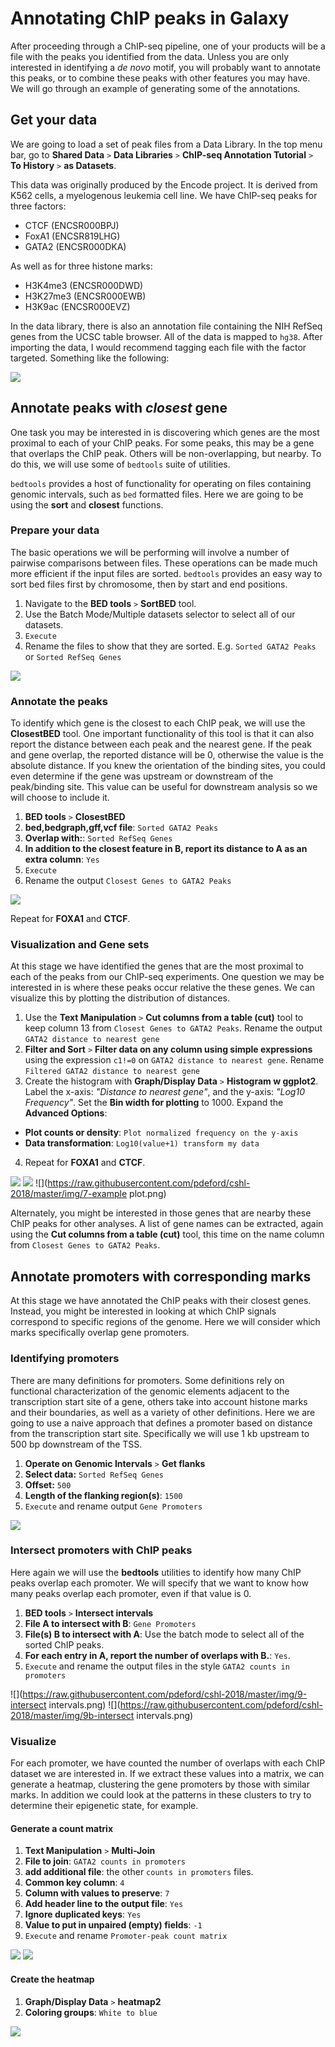 # Annotating ChIP peaks in Galaxy

After proceeding through a ChIP-seq pipeline, one of your products will be a file with the peaks you identified from the data. Unless you are only interested in identifying a _de novo_ motif, you will probably want to annotate this peaks, or to combine these peaks with other features you may have. We will go through an example of generating some of the annotations.

## Get your data

We are going to load a set of peak files from a Data Library. In the top menu bar, go to **Shared Data** `>` **Data Libraries** `>` **ChIP-seq Annotation Tutorial** `>` **To History** `>` **as Datasets**.

This data was originally produced by the Encode project. It is derived from K562 cells, a myelogenous leukemia cell line. We have ChIP-seq peaks for three factors:
- CTCF (ENCSR000BPJ)
- FoxA1 (ENCSR819LHG)
- GATA2 (ENCSR000DKA)

As well as for three histone marks:
- H3K4me3 (ENCSR000DWD)
- H3K27me3 (ENCSR000EWB)
- H3K9ac (ENCSR000EVZ)

In the data library, there is also an annotation file containing the NIH RefSeq genes from the UCSC table browser. All of the data is mapped to `hg38`. After importing the data, I would recommend tagging each file with the factor targeted. Something like the following:

![](https://raw.githubusercontent.com/pdeford/cshl-2018/master/img/1-tagged-input.png)

## Annotate peaks with _closest_ gene

One task you may be interested in is discovering which genes are the most proximal to each of your ChIP peaks. For some peaks, this may be a gene that overlaps the ChIP peak. Others will be non-overlapping, but nearby. To do this, we will use some of `bedtools` suite of utilities.

`bedtools` provides a host of functionality for operating on files containing genomic intervals, such as `bed` formatted files. Here we are going to be using the **sort** and **closest** functions.

### Prepare your data

The basic operations we will be performing will involve a number of pairwise comparisons between files. These operations can be made much more efficient if the input files are sorted. `bedtools` provides an easy way to sort bed files first by chromosome, then by start and end positions.

1. Navigate to the **BED tools** `>` **SortBED** tool.
2. Use the Batch Mode/Multiple datasets selector to select all of our datasets.
3. `Execute`
4. Rename the files to show that they are sorted. E.g. `Sorted GATA2 Peaks` or `Sorted RefSeq Genes`

![](https://raw.githubusercontent.com/pdeford/cshl-2018/master/img/2-sortbed.png)

### Annotate the peaks

To identify which gene is the closest to each ChIP peak, we will use the **ClosestBED** tool. One important functionality of this tool is that it can also report the distance between each peak and the nearest gene. If the peak and gene overlap, the reported distance will be 0, otherwise the value is the absolute distance. If you knew the orientation of the binding sites, you could even determine if the gene was upstream or downstream of the peak/binding site. This value can be useful for downstream analysis so we will choose to include it.

1. **BED tools** `>` **ClosestBED**
2. **bed,bedgraph,gff,vcf file**: `Sorted GATA2 Peaks`
3. **Overlap with:**: `Sorted RefSeq Genes`
4. **In addition to the closest feature in B, report its distance to A as an extra column**: `Yes`
5. `Execute`
6. Rename the output `Closest Genes to GATA2 Peaks`

![](https://raw.githubusercontent.com/pdeford/cshl-2018/master/img/3-closestbed.png)

Repeat for **FOXA1** and **CTCF**.

### Visualization and Gene sets

At this stage we have identified the genes that are the most proximal to each of the peaks from our ChIP-seq experiments. One question we may be interested in is where these peaks occur relative the these genes. We can visualize this by plotting the distribution of distances.

1. Use the **Text Manipulation** `>` **Cut columns from a table (cut)** tool to keep column 13 from `Closest Genes to GATA2 Peaks`. Rename the output `GATA2 distance to nearest gene`
2. **Filter and Sort** `>` **Filter data on any column using simple expressions** using the expression `c1!=0` on `GATA2 distance to nearest gene`. Rename `Filtered GATA2 distance to nearest gene`
3. Create the histogram with **Graph/Display Data** `>` **Histogram w ggplot2**. Label the x-axis: _"Distance to nearest gene"_, and the y-axis: _"Log10 Frequency"_. Set the **Bin width for plotting** to 1000. Expand the **Advanced Options**:
  - **Plot counts or density**: `Plot normalized frequency on the y-axis`
  - **Data transformation**: `Log10(value+1) transform my data`
4. Repeat for **FOXA1** and **CTCF**.

![](https://raw.githubusercontent.com/pdeford/cshl-2018/master/img/6-histogram.png)
![](https://raw.githubusercontent.com/pdeford/cshl-2018/master/img/6b-histogram.png)
![](https://raw.githubusercontent.com/pdeford/cshl-2018/master/img/7-example plot.png)

Alternately, you might be interested in those genes that are nearby these ChIP peaks for other analyses. A list of gene names can be extracted, again using the **Cut columns from a table (cut)** tool, this time on the name column from `Closest Genes to GATA2 Peaks`.

## Annotate promoters with corresponding marks

At this stage we have annotated the ChIP peaks with their closest genes. Instead, you might be interested in looking at which ChIP signals correspond to specific regions of the genome. Here we will consider which marks specifically overlap gene promoters.

### Identifying promoters

There are many definitions for promoters. Some definitions rely on functional characterization of the genomic elements adjacent to the transcription start site of a gene, others take into account histone marks and their boundaries, as well as a variety of other definitions. Here we are going to use a naive approach that defines a promoter based on distance from the transcription start site. Specifically we will use 1 kb upstream to 500 bp downstream of the TSS.

1. **Operate on Genomic Intervals** `>` **Get flanks**
2. **Select data:** `Sorted RefSeq Genes`
3. **Offset:** `500`
4. **Length of the flanking region(s)**: `1500`
5. `Execute` and rename output `Gene Promoters`

![](https://raw.githubusercontent.com/pdeford/cshl-2018/master/img/8-getflanks.png)

### Intersect promoters with ChIP peaks

Here again we will use the **bedtools** utilities to identify how many ChIP peaks overlap each promoter. We will specify that we want to know how many peaks overlap each promoter, even if that value is 0.

1. **BED tools** `>` **Intersect intervals**
2. **File A to intersect with B**: `Gene Promoters`
3. **File(s) B to intersect with A**: Use the batch mode to select all of the sorted ChIP peaks.
4. **For each entry in A, report the number of overlaps with B.**: `Yes`.
5. `Execute` and rename the output files in the style `GATA2 counts in promoters`

![](https://raw.githubusercontent.com/pdeford/cshl-2018/master/img/9-intersect intervals.png)
![](https://raw.githubusercontent.com/pdeford/cshl-2018/master/img/9b-intersect intervals.png)


### Visualize

For each promoter, we have counted the number of overlaps with each ChIP dataset we are interested in. If we extract these values into a matrix, we can generate a heatmap, clustering the gene promoters by those with similar marks. In addition we could look at the patterns in these clusters to try to determine their epigenetic state, for example.

#### Generate a count matrix

1. **Text Manipulation** `>` **Multi-Join**
2. **File to join**: `GATA2 counts in promoters`
3. **add additional file**: the other `counts in promoters` files.
4. **Common key column**: `4`
5. **Column with values to preserve**: `7`
6. **Add header line to the output file**: `Yes`
7. **Ignore duplicated keys**: `Yes`
8. **Value to put in unpaired (empty) fields**: `-1`
9. `Execute` and rename `Promoter-peak count matrix`

![](https://raw.githubusercontent.com/pdeford/cshl-2018/master/img/10-multi-join.png)
![](https://raw.githubusercontent.com/pdeford/cshl-2018/master/img/10b-multi-join.png)

#### Create the heatmap
1. **Graph/Display Data** `>` **heatmap2**
2. **Coloring groups**: `White to blue`

![](https://raw.githubusercontent.com/pdeford/cshl-2018/master/img/11-heatmap2.png)
